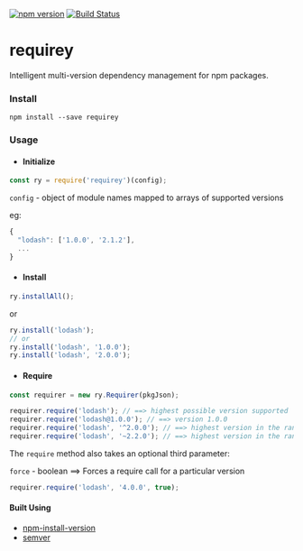 [![npm version](https://badge.fury.io/js/requirey.svg)](https://badge.fury.io/js/requirey)
[![Build Status](https://travis-ci.org/debopamsengupta/requirey.svg?branch=master)](https://travis-ci.org/debopamsengupta/requirey)


# requirey
Intelligent multi-version dependency management for npm packages.

### Install
`npm install --save requirey`

### Usage

- #### Initialize 

```js
const ry = require('requirey')(config);
```
`config` - object of module names mapped to arrays of supported versions

eg: 
```js
{
  "lodash": ['1.0.0', '2.1.2'],
  ...
}
```

- #### Install

```js
ry.installAll();
```
or
```js
ry.install('lodash');
// or
ry.install('lodash', '1.0.0');
ry.install('lodash', '2.0.0');
```

- #### Require

```js
const requirer = new ry.Requirer(pkgJson);

requirer.require('lodash'); // ==> highest possible version supported
requirer.require('lodash@1.0.0'); // ==> version 1.0.0
requirer.require('lodash', '^2.0.0'); // ==> highest version in the range between 2.0.0 and 3.0.0
requirer.require('lodash', '~2.2.0'); // ==> highest version in the range between 2.2.0 to 2.3.0
```

The `require` method also takes an optional third parameter:

`force` - boolean ==> Forces a require call for a particular version

```js
requirer.require('lodash', '4.0.0', true);
```

#### Built Using

- [npm-install-version](https://www.npmjs.com/package/npm-install-version)
- [semver](https://www.npmjs.com/package/semver)